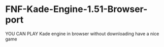 # FNF-Kade-Engine-1.51-Browser-port
YOU CAN PLAY Kade engine in browser without downloading have a nice game

